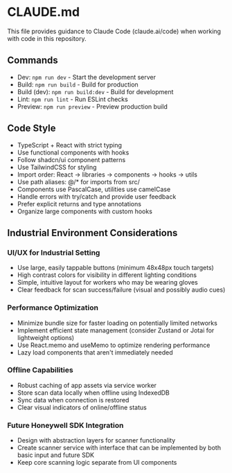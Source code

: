 # CLAUDE.md

This file provides guidance to Claude Code (claude.ai/code) when working with code in this repository.

## Commands

- Dev: `npm run dev` - Start the development server
- Build: `npm run build` - Build for production
- Build (dev): `npm run build:dev` - Build for development
- Lint: `npm run lint` - Run ESLint checks
- Preview: `npm run preview` - Preview production build

## Code Style

- TypeScript + React with strict typing
- Use functional components with hooks
- Follow shadcn/ui component patterns
- Use TailwindCSS for styling
- Import order: React → libraries → components → hooks → utils
- Use path aliases: @/\* for imports from src/
- Components use PascalCase, utilities use camelCase
- Handle errors with try/catch and provide user feedback
- Prefer explicit returns and type annotations
- Organize large components with custom hooks

## Industrial Environment Considerations

### UI/UX for Industrial Setting

- Use large, easily tappable buttons (minimum 48x48px touch targets)
- High contrast colors for visibility in different lighting conditions
- Simple, intuitive layout for workers who may be wearing gloves
- Clear feedback for scan success/failure (visual and possibly audio cues)

### Performance Optimization

- Minimize bundle size for faster loading on potentially limited networks
- Implement efficient state management (consider Zustand or Jotai for lightweight options)
- Use React.memo and useMemo to optimize rendering performance
- Lazy load components that aren't immediately needed

### Offline Capabilities

- Robust caching of app assets via service worker
- Store scan data locally when offline using IndexedDB
- Sync data when connection is restored
- Clear visual indicators of online/offline status

### Future Honeywell SDK Integration

- Design with abstraction layers for scanner functionality
- Create scanner service with interface that can be implemented by both basic input and future SDK
- Keep core scanning logic separate from UI components
